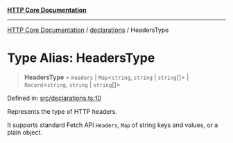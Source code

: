 [**HTTP Core Documentation**](../../README.md)

***

[HTTP Core Documentation](../../README.md) / [declarations](../README.md) / HeadersType

# Type Alias: HeadersType

> **HeadersType** = `Headers` \| `Map`\<`string`, `string` \| `string`[]\> \| `Record`\<`string`, `string` \| `string`[]\>

Defined in: [src/declarations.ts:10](https://github.com/stonemjs/http-core/blob/6577700bdede2420a5df45a338635c35547070ea/src/declarations.ts#L10)

Represents the type of HTTP headers.

It supports standard Fetch API `Headers`, `Map` of string keys and values, or a plain object.
